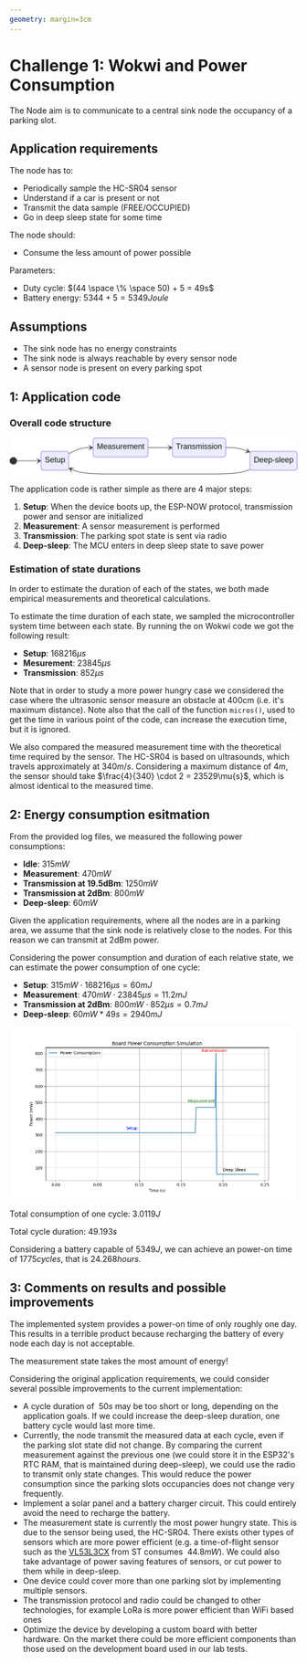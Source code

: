 ```yaml
---
geometry: margin=3cm
---
```


# Challenge 1: Wokwi and Power Consumption

The Node aim is to communicate to a central sink node the occupancy of a parking slot.

## Application requirements

The node has to:

- Periodically sample the HC-SR04 sensor
- Understand if a car is present or not
- Transmit the data sample (FREE/OCCUPIED)
- Go in deep sleep state for some time

The node should:

- Consume the less amount of power possible

Parameters:

- Duty cycle: $(44 \space \% \space 50) + 5 = 49s$
- Battery energy: $5344 + 5 = 5349Joule$

## Assumptions

- The sink node has no energy constraints
- The sink node is always reachable by every sensor node
- A sensor node is present on every parking spot

## 1: Application code

### Overall code structure

![](state_diagram.png)

The application code is rather simple as there are 4 major steps:

1. **Setup**: When the device boots up, the ESP-NOW protocol, transmission power and sensor are initialized
2. **Measurement**: A sensor measurement is performed
3. **Transmission**: The parking spot state is sent via radio
4. **Deep-sleep**: The MCU enters in deep sleep state to save power

### Estimation of state durations

In order to estimate the duration of each of the states, we both made empirical measurements and theoretical calculations.

To estimate the time duration of each state, we sampled the microcontroller system time between each state. By running the on Wokwi code we got the following result:

- **Setup**: $168216\mu{s}$
- **Mesurement**: $23845\mu{s}$
- **Transmission**: $852\mu{s}$

Note that in order to study a more power hungry case we considered the case where the ultrasonic sensor measure an obstacle at 400cm (i.e. it's maximum distance). Note also that the call of the function `micros()`, used to get the time in various point of the code, can increase the execution time, but it is ignored.

We also compared the measured measurement time with the theoretical time required by the sensor. The HC-SR04 is based on ultrasounds, which travels approximately at $340m/s$. Considering a maximum distance of $4m$, the sensor should take $\frac{4}{340} \cdot 2 = 23529\mu{s}$, which is almost identical to the measured time.

## 2: Energy consumption esitmation

From the provided log files, we measured the following power consumptions:

- **Idle**: $315mW$
- **Measurement**: $470mW$
- **Transmission at 19.5dBm**: $1250mW$
- **Transmission at 2dBm**: $800mW$
- **Deep-sleep**: $60mW$

Given the application requirements, where all the nodes are in a parking area, we assume that the sink node is relatively close to the nodes. For this reason we can transmit at 2dBm power.

Considering the power consumption and duration of each relative state, we can estimate the power consumption of one cycle:

- **Setup**: $315mW \cdot 168216\mu{s} = 60mJ$
- **Measurement**: $470mW \cdot 23845\mu{s} = 11.2mJ$
- **Transmission at 2dBm**: $800mW \cdot 852\mu{s} = 0.7mJ$
- **Deep-sleep**: $60mW * 49s = 2940mJ$

![](estimated_power_consumption.png)

Total consumption of one cycle: $3.0119J$

Total cycle duration: $49.193s$

Considering a battery capable of $5349J$, we can achieve an power-on time of $1775cycles$, that is $24.268hours$.

## 3: Comments on results and possible improvements

The implemented system provides a power-on time of only roughly one day. This results in a terrible product because recharging the battery of every node each day is not acceptable.

The measurement state takes the most amount of energy!

Considering the original application requirements, we could consider several possible improvements to the current implementation:

- A cycle duration of $~50s$ may be too short or long, depending on the application goals. If we could increase the deep-sleep duration, one battery cycle would last more time.
- Currently, the node transmit the measured data at each cycle, even if the parking slot state did not change. By comparing the current measurement against the previous one (we could store it in the ESP32's RTC RAM, that is maintained during deep-sleep), we could use the radio to transmit only state changes. This would reduce the power consumption since the parking slots occupancies does not change very frequently.
- Implement a solar panel and a battery charger circuit. This could entirely avoid the need to recharge the battery.
- The measurement state is currently the most power hungry state. This is due to the sensor being used, the HC-SR04. There exists other types of sensors which are more power efficient (e.g. a time-of-flight sensor such as the [VL53L3CX](https://www.google.com/url?sa=t&rct=j&q=&esrc=s&source=web&cd=&cad=rja&uact=8&ved=2ahUKEwj10vPO1oCFAxUyiP0HHXg1Bd4QFnoECBEQAQ&url=https%3A%2F%2Fwww.st.com%2Fresource%2Fen%2Fdatasheet%2Fvl53l3cx.pdf&usg=AOvVaw20QK3Kygxh3pnP4ZW6VR6d&opi=89978449) from ST consumes $~44.8mW$). We could also take advantage of power saving features of sensors, or cut power to them while in deep-sleep.
- One device could cover more than one parking slot by implementing multiple sensors.
- The transmission protocol and radio could be changed to other technologies, for example LoRa is more power efficient than WiFi based ones
- Optimize the device by developing a custom board with better hardware. On the market there could be more efficient components than those used on the development board used in our lab tests.
